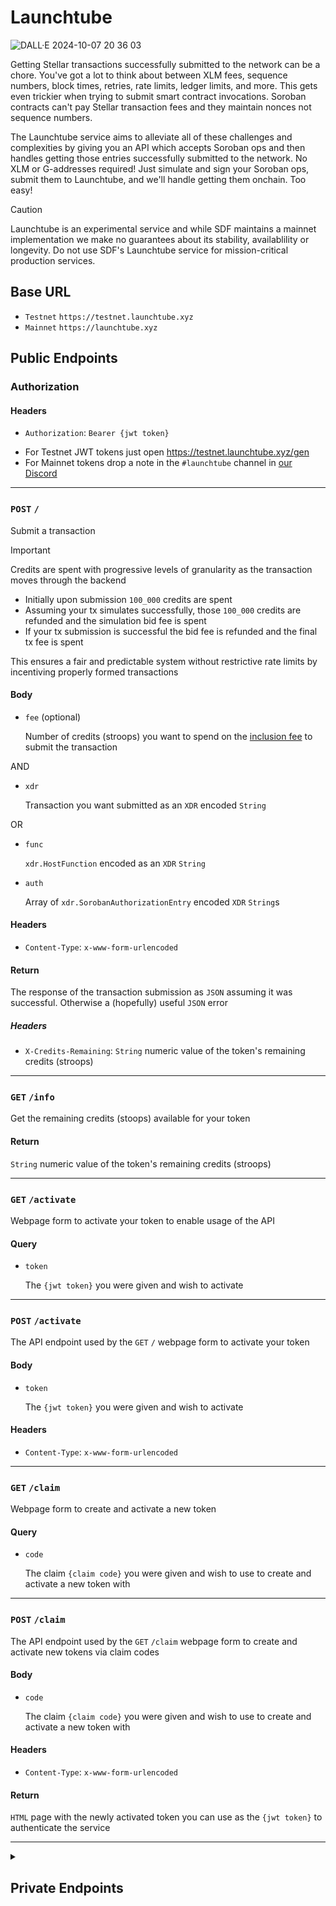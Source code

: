 # Launchtube

![DALL·E 2024-10-07 20 36 03](https://github.com/user-attachments/assets/05d2289d-f0e4-4eb7-9701-59a7b0d3b353)


Getting Stellar transactions successfully submitted to the network can be a chore. You've got a lot to think about between XLM fees, sequence numbers, block times, retries, rate limits, ledger limits, and more. This gets even trickier when trying to submit smart contract invocations. Soroban contracts can't pay Stellar transaction fees and they maintain nonces not sequence numbers.

The Launchtube service aims to alleviate all of these challenges and complexities by giving you an API which accepts Soroban ops and then handles getting those entries successfully submitted to the network. No XLM or G-addresses required! Just simulate and sign your Soroban ops, submit them to Launchtube, and we'll handle getting them onchain. Too easy!

> [!CAUTION]  
> Launchtube is an experimental service and while SDF maintains a mainnet implementation we make no guarantees about its stability, availablility or longevity. Do not use SDF's Launchtube service for mission-critical production services.


## Base URL

* `Testnet` `https://testnet.launchtube.xyz`
* `Mainnet` `https://launchtube.xyz`

## Public Endpoints

### Authorization

#### Headers

- `Authorization`: `Bearer {jwt token}`

* For Testnet JWT tokens just open https://testnet.launchtube.xyz/gen
* For Mainnet tokens drop a note in the `#launchtube` channel in [our Discord](https://discord.gg/stellardev)

---

### `POST` `/`

Submit a transaction

> [!IMPORTANT]  
> Credits are spent with progressive levels of granularity as the transaction moves through the backend
>
> * Initially upon submission `100_000` credits are spent
> * Assuming your tx simulates successfully, those `100_000` credits are refunded and the simulation bid fee is spent
> * If your tx submission is successful the bid fee is refunded and the final tx fee is spent
>
> This ensures a fair and predictable system without restrictive rate limits by incentiving properly formed transactions

#### Body

- `fee` (optional)
    
    Number of credits (stroops) you want to spend on the [inclusion fee](https://developers.stellar.org/docs/learn/fundamentals/fees-resource-limits-metering#resource-fee) to submit the transaction

AND

- `xdr`
    
    Transaction you want submitted as an `XDR` encoded `String`

OR

- `func`

    `xdr.HostFunction` encoded as an `XDR` `String`

- `auth`

    Array of `xdr.SorobanAuthorizationEntry` encoded `XDR` `String`s 

#### Headers

- `Content-Type`: `x-www-form-urlencoded`

#### Return

The response of the transaction submission as `JSON` assuming it was successful. Otherwise a (hopefully) useful `JSON` error

##### Headers

- `X-Credits-Remaining`: `String` numeric value of the token's remaining credits (stroops)

---

### `GET` `/info`

Get the remaining credits (stoops) available for your token

#### Return

`String` numeric value of the token's remaining credits (stroops)

---

### `GET` `/activate`

Webpage form to activate your token to enable usage of the API

#### Query

- `token`
    
    The `{jwt token}` you were given and wish to activate

---

### `POST` `/activate`

The API endpoint used by the `GET` `/` webpage form to activate your token

#### Body

- `token`
    
    The `{jwt token}` you were given and wish to activate

#### Headers

- `Content-Type`: `x-www-form-urlencoded`

---

### `GET` `/claim`

Webpage form to create and activate a new token

#### Query

- `code`
    
    The claim `{claim code}` you were given and wish to use to create and activate a new token with

---

### `POST` `/claim`

The API endpoint used by the `GET` `/claim` webpage form to create and activate new tokens via claim codes

#### Body

- `code`
    
    The claim `{claim code}` you were given and wish to use to create and activate a new token with

#### Headers

- `Content-Type`: `x-www-form-urlencoded`

#### Return

`HTML` page with the newly activated token you can use as the `{jwt token}` to authenticate the service

---

<details closed>
<summary><h2>Private Endpoints</h2></summary>

### Authorization

#### Headers

- `Authorization`: `Bearer {auth token}`

If you are a member of the SDF and need an auth token let [tyler@stellar.org](mailto:tyler@stellar.org) know

---

### `GET` `/qrcode`

Generate a list of new credit JWT tokens
    
#### Return

`PNG` QR code image linking to `{location.origin}/claim?code={claim code}`. 

##### Headers

- `X-Claim-Code`: `String` the claim code you can use to create new tokens

> [!NOTE]  
> For SDF members only. If you open this page without an Authorization header it will be an HTML form to input your auth token which when saved will include it as a cookie which will allow you to generate QR codes right on the page whenever you refresh the page.

---

### `GET` `/gen`

Generate a list of new credit JWT tokens

#### Query

- `ttl`
    
    The number of seconds these tokens should live for
    
- `credits`
    
    The number of credits these tokens can spend (in stroops)
    
- `count`
    
    The number of unique new tokens to generate (max of 100)
    
#### Return

`JSON` array of tokens which will be what you hand out like candy

---

### `DELETE` `/:sub`

Delete a previously generated token

#### Params

- `sub`
    
    The JWT `sub` claim of the token you want to delete

#### Return

`OK`

---

### `POST` `/sql`

Run a SQL query on the database

> [!CAUTION]  
> Be careful! I don't do any query validation before running your query so you could easily bork the database with an erroneous query. So don't do that

#### Body

- `query`
    
    SQL query you want to run. e.g. `SELECT * FROM Transactions LIMIT 100`
    
- `args`
    
    Positional arguments for the query. Include as strings in an array. e.g. `["arg1", "arg2"]`

#### Headers

- `Content-Type`: `x-www-form-urlencoded`

#### Return

JSON array of results from the query (if any)
e.g.
```json
[
    {
        "Sub": "712f3af6061d26ac4c573151e116547a3b58b364fcf5a6df8f1a5916d540cae3",
        "Tx": "40833f9c1b6e3187f7ff915a2bbad55e422650a283d3d13d941a5eaf81abaed7"
    },
    {
        "Sub": "712f3af6061d26ac4c573151e116547a3b58b364fcf5a6df8f1a5916d540cae3",
        "Tx": "f5b4d4638944ffab6ca693fe4036275c4822dd46e7e0f558a4e53a38f704fb45"
    },
    ...
]
```
`Sub` is the token's `sub` claim and `Tx` is the transaction hash

---

### `GET` `/seq`

Get information about the sequencer Durable Object. You very probably don't ever need to run this. It's really just for system maintainers doing health or debug checks

#### Body

Review the [endpoint code](./src/api/sequencer-info.ts) for available params

#### Return

`JSON` object with information about the sequencer. Again, review the code for the exact shape of the response
</details>
